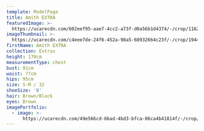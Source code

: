 ```yaml
---
template: ModelPage
title: Amith EXTRA
featuredImage: >-
  https://ucarecdn.com/602eef95-aae7-4cc2-a73f-d0a56b1d4374/-/crop/1162x477/0,80/-/preview/
imageThumbnail: >-
  https://ucarecdn.com/c4eee7de-24f6-452a-98a5-60932664c23f/-/crop/1944x1291/0,223/-/preview/-/rotate/90/
firstName: Amith EXTRA
collection: Extras
height: 170cm
measurementType: chest
bust: 91cm
waist: 77cm
hips: 95cm
size: S-M / 32
shoeSize: '8'
hair: Brown/Black
eyes: Brown
imagePortfolio:
  - image: >-
      https://ucarecdn.com/49e566cd-6bad-4bd3-bfca-06ca4b41814f/-/crop/1954x1244/0,279/-/preview/-/rotate/90/
---
```



